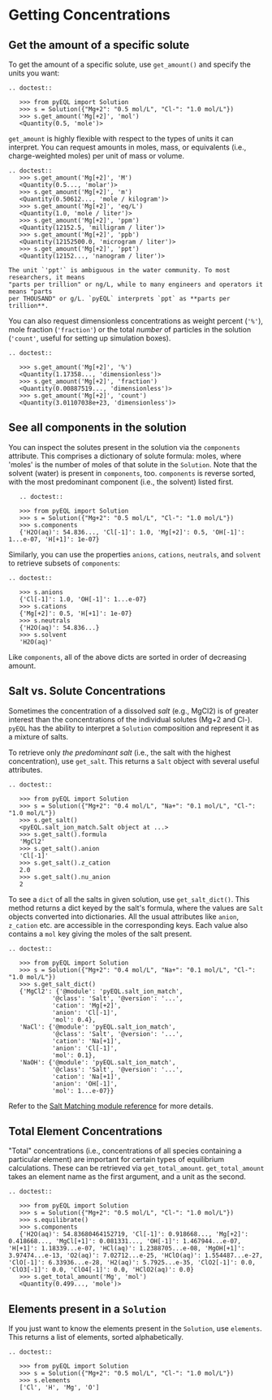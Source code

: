 # Getting Concentrations

## Get the amount of a specific solute

To get the amount of a specific solute, use `get_amount()` and specify the units you want:

```{eval-rst}
.. doctest::

   >>> from pyEQL import Solution
   >>> s = Solution({"Mg+2": "0.5 mol/L", "Cl-": "1.0 mol/L"})
   >>> s.get_amount('Mg[+2]', 'mol')
   <Quantity(0.5, 'mole')>

```

`get_amount` is highly flexible with respect to the types of units it can interpret. You
can request amounts in moles, mass, or equivalents (i.e., charge-weighted moles) per
unit of mass or volume.

```{eval-rst}
.. doctest::
   >>> s.get_amount('Mg[+2]', 'M')
   <Quantity(0.5..., 'molar')>
   >>> s.get_amount('Mg[+2]', 'm')
   <Quantity(0.50612..., 'mole / kilogram')>
   >>> s.get_amount('Mg[+2]', 'eq/L')
   <Quantity(1.0, 'mole / liter')>
   >>> s.get_amount('Mg[+2]', 'ppm')
   <Quantity(12152.5, 'milligram / liter')>
   >>> s.get_amount('Mg[+2]', 'ppb')
   <Quantity(12152500.0, 'microgram / liter')>
   >>> s.get_amount('Mg[+2]', 'ppt')
   <Quantity(12152..., 'nanogram / liter')>

```

```{important}
The unit `'ppt'` is ambiguous in the water community. To most researchers, it means
"parts per trillion" or ng/L, while to many engineers and operators it means "parts
per THOUSAND" or g/L. `pyEQL` interprets `ppt` as **parts per trillion**.
```

You can also request dimensionless concentrations as weight percent (`'%'`),
mole fraction (`'fraction'`) or the total _number_
of particles in the solution (`'count'`, useful for setting up simulation boxes).

```{eval-rst}
.. doctest::

   >>> s.get_amount('Mg[+2]', '%')
   <Quantity(1.17358..., 'dimensionless')>
   >>> s.get_amount('Mg[+2]', 'fraction')
   <Quantity(0.00887519..., 'dimensionless')>
   >>> s.get_amount('Mg[+2]', 'count')
   <Quantity(3.01107038e+23, 'dimensionless')>

```

## See all components in the solution

You can inspect the solutes present in the solution via the `components` attribute. This comprises a dictionary of solute formula: moles, where 'moles' is the number of moles of that solute in the `Solution`. Note that the solvent (water) is present in `components`, too.
`components` is reverse sorted, with the most predominant component (i.e., the solvent)
listed first.

```{eval-rst}
   .. doctest::

   >>> from pyEQL import Solution
   >>> s = Solution({"Mg+2": "0.5 mol/L", "Cl-": "1.0 mol/L"})
   >>> s.components
   {'H2O(aq)': 54.836..., 'Cl[-1]': 1.0, 'Mg[+2]': 0.5, 'OH[-1]': 1...e-07, 'H[+1]': 1e-07}

```

Similarly, you can use the properties `anions`, `cations`, `neutrals`, and `solvent` to
retrieve subsets of `components`:

```{eval-rst}
.. doctest::

   >>> s.anions
   {'Cl[-1]': 1.0, 'OH[-1]': 1...e-07}
   >>> s.cations
   {'Mg[+2]': 0.5, 'H[+1]': 1e-07}
   >>> s.neutrals
   {'H2O(aq)': 54.836...}
   >>> s.solvent
   'H2O(aq)'

```

Like `components`, all of the above dicts are sorted in order of decreasing amount.

## Salt vs. Solute Concentrations

Sometimes the concentration of a dissolved _salt_ (e.g., MgCl2) is of greater interest
than the concentrations of the individual solutes (Mg+2 and Cl-). `pyEQL` has the
ability to interpret a `Solution` composition and represent it as a mixture of salts.

To retrieve only _the predominant salt_ (i.e., the salt with the highest concentration),
use `get_salt`. This returns a `Salt` object with several useful attributes.

```{eval-rst}
.. doctest::

   >>> from pyEQL import Solution
   >>> s = Solution({"Mg+2": "0.4 mol/L", "Na+": "0.1 mol/L", "Cl-": "1.0 mol/L"})
   >>> s.get_salt()
   <pyEQL.salt_ion_match.Salt object at ...>
   >>> s.get_salt().formula
   'MgCl2'
   >>> s.get_salt().anion
   'Cl[-1]'
   >>> s.get_salt().z_cation
   2.0
   >>> s.get_salt().nu_anion
   2

```

To see a `dict` of all the salts in given solution, use `get_salt_dict()`. This method
returns a dict keyed by the salt's formula, where the values are `Salt` objects converted
into dictionaries. All the usual attributes like `anion`, `z_cation` etc. are accessible
in the corresponding keys. Each value also contains a `mol` key giving the moles
of the salt present.

```{eval-rst}
.. doctest::

   >>> from pyEQL import Solution
   >>> s = Solution({"Mg+2": "0.4 mol/L", "Na+": "0.1 mol/L", "Cl-": "1.0 mol/L"})
   >>> s.get_salt_dict()
   {'MgCl2': {'@module': 'pyEQL.salt_ion_match',
            '@class': 'Salt', '@version': '...',
            'cation': 'Mg[+2]',
            'anion': 'Cl[-1]',
            'mol': 0.4},
   'NaCl': {'@module': 'pyEQL.salt_ion_match',
            '@class': 'Salt', '@version': '...',
            'cation': 'Na[+1]',
            'anion': 'Cl[-1]',
            'mol': 0.1},
   'NaOH': {'@module': 'pyEQL.salt_ion_match',
            '@class': 'Salt', '@version': '...',
            'cation': 'Na[+1]',
            'anion': 'OH[-1]',
            'mol': 1...e-07}}

```

Refer to the [Salt Matching module reference](internal.md#salt-matching-module) for more
details.

## Total Element Concentrations

"Total" concentrations (i.e., concentrations of all species containing a particular
element) are important for certain types of equilibrium calculations. These can
be retrieved via `get_total_amount`. `get_total_amount` takes an element name as
the first argument, and a unit as the second.

```{eval-rst}
.. doctest::

   >>> from pyEQL import Solution
   >>> s = Solution({"Mg+2": "0.5 mol/L", "Cl-": "1.0 mol/L"})
   >>> s.equilibrate()
   >>> s.components
   {'H2O(aq)': 54.83680464152719, 'Cl[-1]': 0.918668..., 'Mg[+2]': 0.418668..., 'MgCl[+1]': 0.081331..., 'OH[-1]': 1.467944...e-07, 'H[+1]': 1.18339...e-07, 'HCl(aq)': 1.2388705...e-08, 'MgOH[+1]': 3.97474...e-13, 'O2(aq)': 7.02712...e-25, 'HClO(aq)': 1.554487...e-27, 'ClO[-1]': 6.33936...e-28, 'H2(aq)': 5.7925...e-35, 'ClO2[-1]': 0.0, 'ClO3[-1]': 0.0, 'ClO4[-1]': 0.0, 'HClO2(aq)': 0.0}
   >>> s.get_total_amount('Mg', 'mol')
   <Quantity(0.499..., 'mole')>

```

## Elements present in a `Solution`

If you just want to know the elements present in the `Solution`, use `elements`. This
returns a list of elements, sorted alphabetically.

```{eval-rst}
.. doctest::

   >>> from pyEQL import Solution
   >>> s = Solution({"Mg+2": "0.5 mol/L", "Cl-": "1.0 mol/L"})
   >>> s.elements
   ['Cl', 'H', 'Mg', 'O']

```
